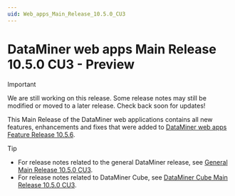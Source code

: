 ```yaml
---
uid: Web_apps_Main_Release_10.5.0_CU3
---
```


# DataMiner web apps Main Release 10.5.0 CU3 - Preview

> [!IMPORTANT]
> We are still working on this release. Some release notes may still be modified or moved to a later release. Check back soon for updates!

This Main Release of the DataMiner web applications contains all new features, enhancements and fixes that were added to [DataMiner web apps Feature Release 10.5.6](xref:Web_apps_Feature_Release_10.5.6).

> [!TIP]
>
> - For release notes related to the general DataMiner release, see [General Main Release 10.5.0 CU3](xref:General_Main_Release_10.5.0_CU3).
> - For release notes related to DataMiner Cube, see [DataMiner Cube Main Release 10.5.0 CU3](xref:Cube_Main_Release_10.5.0_CU3).
